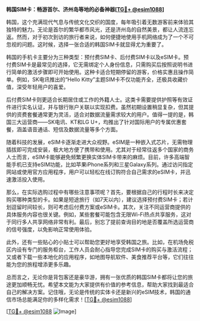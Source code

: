 **韩国SIM卡：畅游首尔、济州岛等地的必备神器[[TG💪+ @esim1088](https://t.me/s/esim1088)]**

韩国，这个充满现代气息与传统文化交织的国度，每年吸引着无数游客前来体验其独特的魅力。无论是首尔的繁华都市风光，还是济州岛的自然美景，都让人流连忘返。然而，对于初次到访的旅行者来说，如何便捷地使用手机网络成为了一个不可忽视的问题。这时候，选择一张合适的韩国SIM卡就显得尤为重要了。

韩国的手机卡主要分为三种类型：预付费SIM卡、后付费SIM卡以及eSIM卡。预付费SIM卡是最常见的选择，它无需绑定个人身份信息，只需购买后按照说明书进行简单的激活步骤即可开始使用。这种卡适合短期停留的游客，价格实惠且操作简单。例如，SK电讯推出的“Hello Kitty”主题SIM卡不仅功能齐全，还极具收藏价值，深受年轻用户的喜爱。

后付费SIM卡则更适合长期居住或工作的外籍人士。这类卡需要提供护照等有效证件进行实名认证，并与银行账户关联以实现扣费。虽然初期设置稍显复杂，但其提供的资费套餐通常更为灵活，适合对数据流量需求较大的用户。值得一提的是，韩国三大运营商——SK电讯、KT和LG U+，均推出了针对国际用户的专属优惠套餐，涵盖语音通话、短信及数据流量等多个方面。

随着科技的发展，eSIM卡逐渐走进大众视野。eSIM是一种嵌入式芯片，无需物理插拔即可完成安装，极大地方便了携带和使用。尤其对于经常往返多个国家的商务人士而言，eSIM卡能够避免频繁更换实体SIM卡带来的麻烦。目前，许多高端智能手机已支持eSIM功能，比如苹果iPhone系列和三星Galaxy系列。通过访问指定网站或使用官方应用程序，用户可以轻松在线订购符合自己需求的eSIM卡，并迅速激活投入使用。

那么，在实际选购过程中有哪些注意事项呢？首先，要根据自己的行程时长来决定购买哪种类型的卡。如果是短途旅行（如7天以内），建议选择预付费SIM卡；若计划逗留时间较长，则可考虑后付费方案或eSIM卡。其次，关注不同运营商提供的具体服务内容也很关键。例如，某些套餐可能包含无限Wi-Fi热点共享服务，这对于同行多人共享网络非常有利。最后，别忘了提前查询目的地是否覆盖所选运营商的信号强度，以免影响正常使用体验。

此外，还有一些贴心的小贴士可以帮助您更好地享受韩国之旅。比如，在机场免税区内设有专门的服务柜台，工作人员会耐心指导您完成SIM卡的购买与激活流程；又或者下载一些本地化的应用程序，如地图导航软件、美食推荐平台等，它们往往能为您的旅程增添更多乐趣。

总而言之，无论你是背包客还是豪华游，拥有一张优质的韩国SIM卡都将让您的旅途更加顺畅无忧。希望本文能为大家提供有价值的参考信息，帮助大家找到最适合自己的解决方案。记住哦，无论是传统的实体卡还是新兴的eSIM技术，韩国的通信市场总能满足你的多样化需求！[[TG💪+ @esim1088](https://t.me/s/esim1088)]

[[TG💪+ @esim1088](https://t.me/s/esim1088) ![Image](https://i.postimg.cc/4NQfJmqS/Snipaste-2025-05-13-00-14-12.png)]